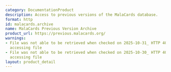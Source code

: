 ```yaml
---
category: DocumentationProduct
description: Access to previous versions of the MalaCards database.
format: http
id: malacards.archive
name: MalaCards Previous Version Archive
product_url: https://previous.malacards.org/
warnings:
- File was not able to be retrieved when checked on 2025-10-31_ HTTP 403 error when
  accessing file
- File was not able to be retrieved when checked on 2025-10-30_ HTTP 403 error when
  accessing file
layout: product_detail
---
```

